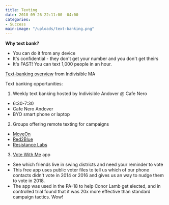 ```yaml
---
title: Texting
date: 2018-09-26 22:11:00 -04:00
categories:
- Success
main-image: "/uploads/text-banking.png"
---
```


**Why text bank?**
* You can do it from any device
* It's confidential - they don't get your number and you don't get theirs
* It's FAST! You can text 1,000 people in an hour.

[Text-banking overview](https://www.indivisible-ma.org/training-texting) from Indivisible MA

Text banking opportunities:
1. Weekly text banking hosted by Indivisible Andover @ Cafe Nero
* 6:30-7:30
* Cafe Nero Andover
* BYO smart phone or laptop
 
2. Groups offering remote texting for campaigns
* [MoveOn](https://bit.ly/2Iu0Wsa)
* [Red2Blue](https://red2blue.org/texting/)
* [Resistance Labs](https://resistancelabs.com/volunteer)
 
3. [Vote With Me](https://votewithme.us/) app
* See which friends live in swing districts and need your reminder to vote
* This free app uses public voter files to tell us which of our phone contacts didn't vote in 2014 or 2016 and gives us an way to nudge them to vote in 2018. 
* The app was used in the PA-18 to help Conor Lamb get elected, and in controlled trial found that it was 20x more effective than standard campaign tactics. Wow!

